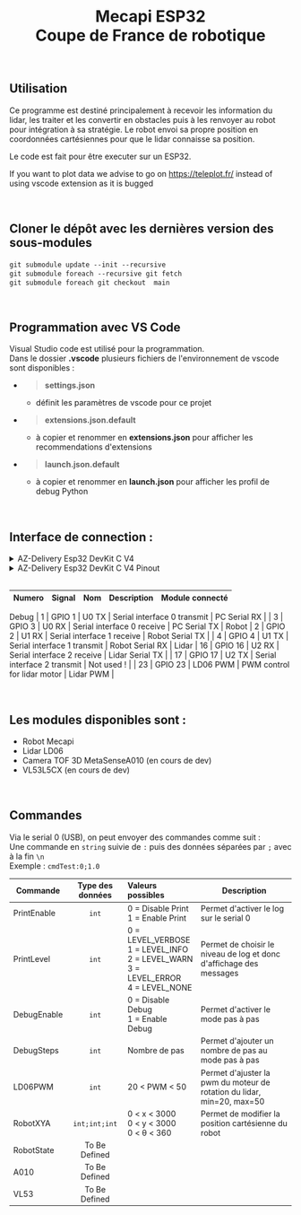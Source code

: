 <h1 align="center">
Mecapi ESP32
<br>
Coupe de France de robotique
</h1>

<br>

## Utilisation

Ce programme est destiné principalement à recevoir les information du lidar, les traiter et les convertir en obstacles puis à les renvoyer au robot pour intégration à sa stratégie.
Le robot envoi sa propre position en coordonnées cartésiennes pour que le lidar connaisse sa position.

Le code est fait pour être executer sur un ESP32.

If you want to plot data we advise to go on https://teleplot.fr/ instead of using vscode extension as it is bugged

<br>

## Cloner le dépôt avec les dernières version des sous-modules

```
git submodule update --init --recursive
git submodule foreach --recursive git fetch
git submodule foreach git checkout  main
```

<br>

## Programmation avec VS Code

Visual Studio code est utilisé pour la programmation. <br>
Dans le dossier **.vscode** plusieurs fichiers de l'environnement de vscode sont disponibles :

- > **settings.json**
  - définit les paramètres de vscode pour ce projet
- > **extensions.json.default**
  - à copier et renommer en **extensions.json** pour afficher les recommendations d'extensions
- > **launch.json.default**
  - à copier et renommer en **launch.json** pour afficher les profil de debug Python

<br>

## Interface de connection :

<details>
<summary>AZ-Delivery Esp32 DevKit C V4</summary>
<img src="wiki/AZ-Delivery ESP-32 DevKit C V4.png">
</details>
<details>
<summary>AZ-Delivery Esp32 DevKit C V4 Pinout</summary>
<img src="wiki/AZ-Delivery ESP-32 DevKit C V4 pinout.png">
</details>

<br>

| Numero | Signal | Nom | Description | Module connecté |
| ------ | ------ | --- | ----------- | --------------- |
Debug
| 1 | GPIO 1 | U0 TX | Serial interface 0 transmit | PC Serial RX |
| 3 | GPIO 3 | U0 RX | Serial interface 0 receive | PC Serial TX |
Robot
| 2 | GPIO 2 | U1 RX | Serial interface 1 receive | Robot Serial TX |
| 4 | GPIO 4 | U1 TX | Serial interface 1 transmit | Robot Serial RX |
Lidar
| 16 | GPIO 16 | U2 RX | Serial interface 2 receive | Lidar Serial TX |
| 17 | GPIO 17 | U2 TX | Serial interface 2 transmit | Not used ! |
| 23 | GPIO 23 | LD06 PWM | PWM control for lidar motor | Lidar PWM |

<br>

## Les modules disponibles sont :

- Robot Mecapi
- Lidar LD06
- Camera TOF 3D MetaSenseA010 (en cours de dev)
- VL53L5CX (en cours de dev)

<br>

## Commandes

Via le serial 0 (USB), on peut envoyer des commandes comme suit : <br>
Une commande en `string` suivie de `:` puis des données séparées par `;` avec à la fin `\n` <br>
Exemple : `cmdTest:0;1.0`

| Commande    | Type des données | Valeurs possibles | Description |
| ----------- | :--------------: | :---------------- | ----------- |
| PrintEnable |      `int`       | 0 = Disable Print <br> 1 = Enable Print | Permet d'activer le log sur le serial 0|
| PrintLevel  |      `int`       | 0 = LEVEL_VERBOSE <br> 1 = LEVEL_INFO <br> 2 = LEVEL_WARN <br> 3 = LEVEL_ERROR <br> 4 = LEVEL_NONE | Permet de choisir le niveau de log et donc d'affichage des messages|
| DebugEnable |      `int`       | 0 = Disable Debug <br> 1 = Enable Debug | Permet d'activer le mode pas à pas|
| DebugSteps  |      `int`       | Nombre de pas | Permet d'ajouter un nombre de pas au mode pas à pas|
| LD06PWM     |      `int`       | 20 < PWM < 50 | Permet d'ajuster la pwm du moteur de rotation du lidar, min=20, max=50 |
| RobotXYA    |  `int;int;int`   | 0 < x < 3000 <br> 0 < y < 3000 <br> 0 < θ < 360 | Permet de modifier la position cartésienne du robot|
| RobotState  |  To Be Defined   |
| A010        |  To Be Defined   |
| VL53        |  To Be Defined   |
